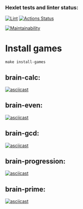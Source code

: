 ### Hexlet tests and linter status:

[![Lint](https://github.com/milanych/frontend-project-lvl1/actions/workflows/lint.yml/badge.svg)](https://github.com/milanych/frontend-project-lvl1/actions/workflows/lint.yml)
[![Actions Status](https://github.com/milanych/frontend-project-lvl1/workflows/hexlet-check/badge.svg)](https://github.com/milanych/frontend-project-lvl1/actions)

[![Maintainability](https://api.codeclimate.com/v1/badges/fa9dd2287860487c3c0d/maintainability)](https://codeclimate.com/github/milanych/frontend-project-lvl1/maintainability)

# Install games

```
make install-games
```

## brain-calc:

[![asciicast](https://asciinema.org/a/Oz0jTan7CVVBH2SS9zaAReIV7.png)](https://asciinema.org/a/Oz0jTan7CVVBH2SS9zaAReIV7)

## brain-even:

[![asciicast](https://asciinema.org/a/ZMEFNQ3VIqLrNgu2paUgb6kMl.png)](https://asciinema.org/a/ZMEFNQ3VIqLrNgu2paUgb6kMl)

## brain-gcd:

[![asciicast](https://asciinema.org/a/GggQT7WWoaCwONmHliU05QmyG.png)](https://asciinema.org/a/GggQT7WWoaCwONmHliU05QmyG)

## brain-progression:

[![asciicast](https://asciinema.org/a/fPckvCv9Ngo9fVexhXYKGiebu.png)](https://asciinema.org/a/fPckvCv9Ngo9fVexhXYKGiebu)

## brain-prime:

[![asciicast](https://asciinema.org/a/NFojiTRCbuqvVgLeQQW4KsMsv.png)](https://asciinema.org/a/NFojiTRCbuqvVgLeQQW4KsMsv)
